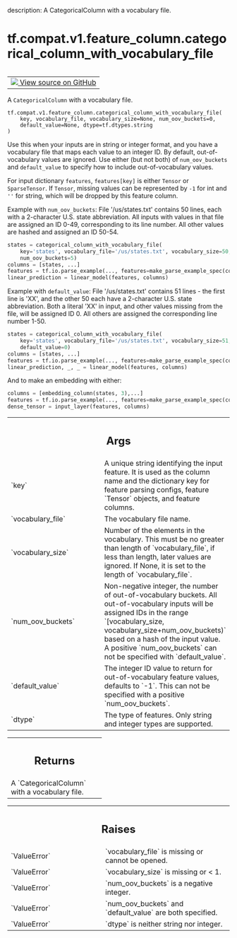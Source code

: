 description: A CategoricalColumn with a vocabulary file.

<div itemscope itemtype="http://developers.google.com/ReferenceObject">
<meta itemprop="name" content="tf.compat.v1.feature_column.categorical_column_with_vocabulary_file" />
<meta itemprop="path" content="Stable" />
</div>

# tf.compat.v1.feature_column.categorical_column_with_vocabulary_file

<!-- Insert buttons and diff -->

<table class="tfo-notebook-buttons tfo-api nocontent" align="left">
<td>
  <a target="_blank" href="https://github.com/tensorflow/tensorflow/blob/r2.4/tensorflow/python/feature_column/feature_column_v2.py#L1185-L1273">
    <img src="https://www.tensorflow.org/images/GitHub-Mark-32px.png" />
    View source on GitHub
  </a>
</td>
</table>



A `CategoricalColumn` with a vocabulary file.

<pre class="devsite-click-to-copy prettyprint lang-py tfo-signature-link">
<code>tf.compat.v1.feature_column.categorical_column_with_vocabulary_file(
    key, vocabulary_file, vocabulary_size=None, num_oov_buckets=0,
    default_value=None, dtype=tf.dtypes.string
)
</code></pre>



<!-- Placeholder for "Used in" -->

Use this when your inputs are in string or integer format, and you have a
vocabulary file that maps each value to an integer ID. By default,
out-of-vocabulary values are ignored. Use either (but not both) of
`num_oov_buckets` and `default_value` to specify how to include
out-of-vocabulary values.

For input dictionary `features`, `features[key]` is either `Tensor` or
`SparseTensor`. If `Tensor`, missing values can be represented by `-1` for int
and `''` for string, which will be dropped by this feature column.

Example with `num_oov_buckets`:
File '/us/states.txt' contains 50 lines, each with a 2-character U.S. state
abbreviation. All inputs with values in that file are assigned an ID 0-49,
corresponding to its line number. All other values are hashed and assigned an
ID 50-54.

```python
states = categorical_column_with_vocabulary_file(
    key='states', vocabulary_file='/us/states.txt', vocabulary_size=50,
    num_oov_buckets=5)
columns = [states, ...]
features = tf.io.parse_example(..., features=make_parse_example_spec(columns))
linear_prediction = linear_model(features, columns)
```

Example with `default_value`:
File '/us/states.txt' contains 51 lines - the first line is 'XX', and the
other 50 each have a 2-character U.S. state abbreviation. Both a literal 'XX'
in input, and other values missing from the file, will be assigned ID 0. All
others are assigned the corresponding line number 1-50.

```python
states = categorical_column_with_vocabulary_file(
    key='states', vocabulary_file='/us/states.txt', vocabulary_size=51,
    default_value=0)
columns = [states, ...]
features = tf.io.parse_example(..., features=make_parse_example_spec(columns))
linear_prediction, _, _ = linear_model(features, columns)
```

And to make an embedding with either:

```python
columns = [embedding_column(states, 3),...]
features = tf.io.parse_example(..., features=make_parse_example_spec(columns))
dense_tensor = input_layer(features, columns)
```

<!-- Tabular view -->
 <table class="responsive fixed orange">
<colgroup><col width="214px"><col></colgroup>
<tr><th colspan="2"><h2 class="add-link">Args</h2></th></tr>

<tr>
<td>
`key`
</td>
<td>
A unique string identifying the input feature. It is used as the
column name and the dictionary key for feature parsing configs, feature
`Tensor` objects, and feature columns.
</td>
</tr><tr>
<td>
`vocabulary_file`
</td>
<td>
The vocabulary file name.
</td>
</tr><tr>
<td>
`vocabulary_size`
</td>
<td>
Number of the elements in the vocabulary. This must be no
greater than length of `vocabulary_file`, if less than length, later
values are ignored. If None, it is set to the length of `vocabulary_file`.
</td>
</tr><tr>
<td>
`num_oov_buckets`
</td>
<td>
Non-negative integer, the number of out-of-vocabulary
buckets. All out-of-vocabulary inputs will be assigned IDs in the range
`[vocabulary_size, vocabulary_size+num_oov_buckets)` based on a hash of
the input value. A positive `num_oov_buckets` can not be specified with
`default_value`.
</td>
</tr><tr>
<td>
`default_value`
</td>
<td>
The integer ID value to return for out-of-vocabulary feature
values, defaults to `-1`. This can not be specified with a positive
`num_oov_buckets`.
</td>
</tr><tr>
<td>
`dtype`
</td>
<td>
The type of features. Only string and integer types are supported.
</td>
</tr>
</table>



<!-- Tabular view -->
 <table class="responsive fixed orange">
<colgroup><col width="214px"><col></colgroup>
<tr><th colspan="2"><h2 class="add-link">Returns</h2></th></tr>
<tr class="alt">
<td colspan="2">
A `CategoricalColumn` with a vocabulary file.
</td>
</tr>

</table>



<!-- Tabular view -->
 <table class="responsive fixed orange">
<colgroup><col width="214px"><col></colgroup>
<tr><th colspan="2"><h2 class="add-link">Raises</h2></th></tr>

<tr>
<td>
`ValueError`
</td>
<td>
`vocabulary_file` is missing or cannot be opened.
</td>
</tr><tr>
<td>
`ValueError`
</td>
<td>
`vocabulary_size` is missing or < 1.
</td>
</tr><tr>
<td>
`ValueError`
</td>
<td>
`num_oov_buckets` is a negative integer.
</td>
</tr><tr>
<td>
`ValueError`
</td>
<td>
`num_oov_buckets` and `default_value` are both specified.
</td>
</tr><tr>
<td>
`ValueError`
</td>
<td>
`dtype` is neither string nor integer.
</td>
</tr>
</table>

